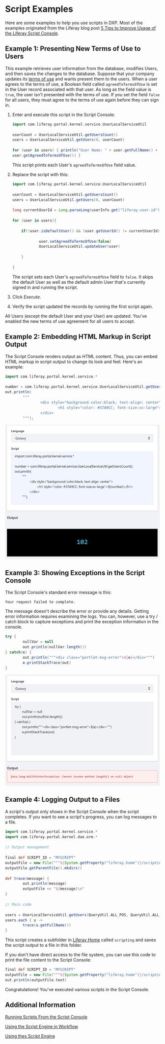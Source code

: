 # Script Examples

Here are some examples to help you use scripts in DXP. Most of the examples originated from the Liferay blog post [5 Tips to Improve Usage of the Liferay Script Console](https://liferay.dev/blogs/-/blogs/5-tips-to-improve-usage-of-the-liferay-script-console).

## Example 1: Presenting New Terms of Use to Users

This example retrieves user information from the database, modifies Users, and then saves the changes to the database. Suppose that your company updates its [terms of use](https://help.liferay.com/hc/en-us/articles/360031899692-Instance-Configuration-Instance-Settings#terms-of-use) and wants present them to the users. When a user agrees to the terms of use, a Boolean field called `agreedToTermsOfUse` is set in the User record associated with that user. As long as the field value is `true`, the user isn't presented with the terms of use. If you set the field `false` for all users, they must agree to the terms of use again before they can sign in.

1.  Enter and execute this script in the Script Console:

    ```groovy
    import com.liferay.portal.kernel.service.UserLocalServiceUtil

    userCount = UserLocalServiceUtil.getUsersCount()
    users = UserLocalServiceUtil.getUsers(0, userCount)

    for (user in users) { println("User Name: " + user.getFullName() + " -- " +
    user.getAgreedToTermsOfUse()) }
    ```

    This script prints each User's `agreedToTermsOfUse` field value.

2.  Replace the script with this:

    ```groovy
    import com.liferay.portal.kernel.service.UserLocalServiceUtil

    userCount = UserLocalServiceUtil.getUsersCount()
    users = UserLocalServiceUtil.getUsers(0, userCount)

    long currentUserId = Long.parseLong(userInfo.get("liferay.user.id"))

    for (user in users){

        if(!user.isDefaultUser() && (user.getUserId() != currentUserId)) {

                user.setAgreedToTermsOfUse(false)
                UserLocalServiceUtil.updateUser(user)

        }

    }
    ```

    The script sets each User's `agreedToTermsOfUse` field to `false`. It skips the default User as well as the default admin User that's currently signed in and running the script.

3.  Click *Execute*.
 
4.  Verify the script updated the records by running the first script again.

All Users (except the default User and your User) are updated. You've enabled the new terms of use agreement for all users to accept.

## Example 2: Embedding HTML Markup in Script Output

The Script Console renders output as HTML content. Thus, you can embed HTML markup in script output to change its look and feel. Here's an example:

```groovy
import com.liferay.portal.kernel.service.*

number = com.liferay.portal.kernel.service.UserLocalServiceUtil.getUsersCount();
out.println(
        """	
                <div style="background-color:black; text-align: center">
                        <h1 style="color: #37A9CC; font-size:xx-large">${number}</h1>
                </div>
        """);
```

![Figure 1: This script styles its output using HTML.](./script-examples/images/groovy-script-embed-html-markup.png)

## Example 3: Showing Exceptions in the Script Console

The Script Console's standard error message is this:

```
Your request failed to complete.
```

The message doesn't describe the error or provide any details. Getting error information requires examining the logs. You can, however, use a try / catch block to capture exceptions and print the exception information in the console.

```groovy
try {
        nullVar = null
        out.println(nullVar.length())
} catch(e) {
        out.println("""<div class="portlet-msg-error">${e}</div>""")
        e.printStackTrace(out)
}
```

![Figure 2: Here's an example of a Groovy script that catches exceptions and prints exception information to the Script Console.](./script-examples/images/groovy-script-show-exception.png)

## Example 4: Logging Output to a Files

A script's output only shows in the Script Console when the script completes. If you want to see a script's progress, you can log messages to a file.

```groovy
import com.liferay.portal.kernel.service.*
import com.liferay.portal.kernel.dao.orm.*

// Output management

final def SCRIPT_ID = "MYSCRIPT"
outputFile = new File("""${System.getProperty("liferay.home")}/scripting/out-${SCRIPT_ID}.txt""")
outputFile.getParentFile().mkdirs()

def trace(message) {
        out.println(message)
        outputFile << "${message}\n"
}

// Main code

users = UserLocalServiceUtil.getUsers(QueryUtil.ALL_POS, QueryUtil.ALL_POS)
users.each { u ->
        trace(u.getFullName())
} 
```

This script creates a subfolder in [Liferay Home](../../../../installation-and-upgrades/installing-liferay-dxp-on-premises/14-reference/01-liferay-home.md) called `scripting` and saves the script output to a file in this folder. 

If you don't have direct access to the file system, you can use this code to print the file content to the Script Console:

```groovy
final def SCRIPT_ID = "MYSCRIPT"
outputFile = new File("""${System.getProperty("liferay.home")}/scripting/out-${SCRIPT_ID}.txt""")
out.println(outputFile.text)
```

Congratulations! You've executed various scripts in the Script Console.

## Additional Information

[Running Scripts From the Script Console](./running-scripts-from-the-script-console.md)

[Using the Script Engine in Workflow](./using-the-script-engine-in-workflow.md)

[Using thes Script Engine](./using-the-script-engine.md)
